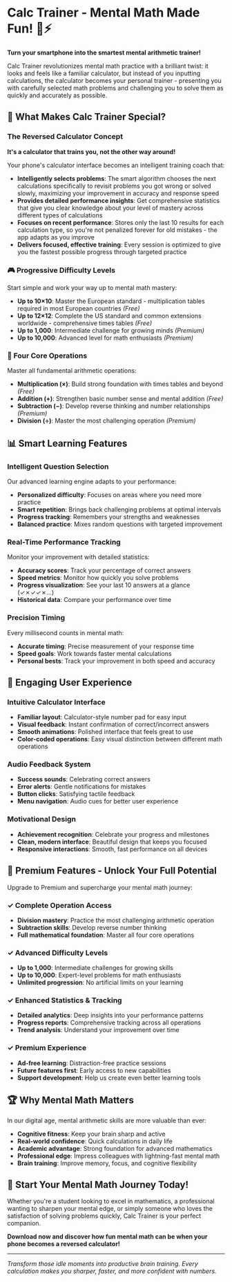 # Calc Trainer - Mental Math Made Fun! 🧠⚡

**Turn your smartphone into the smartest mental arithmetic trainer!**

Calc Trainer revolutionizes mental math practice with a brilliant twist: it looks and feels like a familiar calculator, but instead of you inputting calculations, the calculator becomes your personal trainer - presenting you with carefully selected math problems and challenging you to solve them as quickly and accurately as possible.

## 🎯 What Makes Calc Trainer Special?

### The Reversed Calculator Concept
**It's a calculator that trains you, not the other way around!**

Your phone's calculator interface becomes an intelligent training coach that:
- **Intelligently selects problems**: The smart algorithm chooses the next calculations specifically to revisit problems you got wrong or solved slowly, maximizing your improvement in accuracy and response speed
- **Provides detailed performance insights**: Get comprehensive statistics that give you clear knowledge about your level of mastery across different types of calculations
- **Focuses on recent performance**: Stores only the last 10 results for each calculation type, so you're not penalized forever for old mistakes - the app adapts as you improve
- **Delivers focused, effective training**: Every session is optimized to give you the fastest possible progress through targeted practice

### 🎮 Progressive Difficulty Levels
Start simple and work your way up to mental math mastery:

- **Up to 10×10**: Master the European standard - multiplication tables required in most European countries *(Free)*
- **Up to 12×12**: Complete the US standard and common extensions worldwide - comprehensive times tables *(Free)*
- **Up to 1,000**: Intermediate challenge for growing minds *(Premium)*
- **Up to 10,000**: Advanced level for math enthusiasts *(Premium)*

### 🧮 Four Core Operations
Master all fundamental arithmetic operations:

- **Multiplication (×)**: Build strong foundation with times tables and beyond *(Free)*
- **Addition (+)**: Strengthen basic number sense and mental addition *(Free)*
- **Subtraction (−)**: Develop reverse thinking and number relationships *(Premium)*
- **Division (÷)**: Master the most challenging operation *(Premium)*

## 📊 Smart Learning Features

### Intelligent Question Selection
Our advanced learning engine adapts to your performance:
- **Personalized difficulty**: Focuses on areas where you need more practice
- **Smart repetition**: Brings back challenging problems at optimal intervals
- **Progress tracking**: Remembers your strengths and weaknesses
- **Balanced practice**: Mixes random questions with targeted improvement

### Real-Time Performance Tracking
Monitor your improvement with detailed statistics:
- **Accuracy scores**: Track your percentage of correct answers
- **Speed metrics**: Monitor how quickly you solve problems
- **Progress visualization**: See your last 10 answers at a glance (✓✗✓✓✗...)
- **Historical data**: Compare your performance over time

### Precision Timing
Every millisecond counts in mental math:
- **Accurate timing**: Precise measurement of your response time
- **Speed goals**: Work towards faster mental calculations
- **Personal bests**: Track your improvement in both speed and accuracy

## 🎵 Engaging User Experience

### Intuitive Calculator Interface
- **Familiar layout**: Calculator-style number pad for easy input
- **Visual feedback**: Instant confirmation of correct/incorrect answers
- **Smooth animations**: Polished interface that feels great to use
- **Color-coded operations**: Easy visual distinction between different math operations

### Audio Feedback System
- **Success sounds**: Celebrating correct answers
- **Error alerts**: Gentle notifications for mistakes
- **Button clicks**: Satisfying tactile feedback
- **Menu navigation**: Audio cues for better user experience

### Motivational Design
- **Achievement recognition**: Celebrate your progress and milestones
- **Clean, modern interface**: Beautiful design that keeps you focused
- **Responsive interactions**: Smooth, fast performance on all devices

## 💎 Premium Features - Unlock Your Full Potential

Upgrade to Premium and supercharge your mental math journey:

### ✓ **Complete Operation Access**
- **Division mastery**: Practice the most challenging arithmetic operation
- **Subtraction skills**: Develop reverse number thinking
- **Full mathematical foundation**: Master all four core operations

### ✓ **Advanced Difficulty Levels**
- **Up to 1,000**: Intermediate challenges for growing skills
- **Up to 10,000**: Expert-level problems for math enthusiasts
- **Unlimited progression**: No artificial limits on your learning

### ✓ **Enhanced Statistics & Tracking**
- **Detailed analytics**: Deep insights into your performance patterns
- **Progress reports**: Comprehensive tracking across all operations
- **Trend analysis**: Understand your improvement over time

### ✓ **Premium Experience**
- **Ad-free learning**: Distraction-free practice sessions
- **Future features first**: Early access to new capabilities
- **Support development**: Help us create even better learning tools

## 🏆 Why Mental Math Matters

In our digital age, mental arithmetic skills are more valuable than ever:

- **Cognitive fitness**: Keep your brain sharp and active
- **Real-world confidence**: Quick calculations in daily life
- **Academic advantage**: Strong foundation for advanced mathematics
- **Professional edge**: Impress colleagues with lightning-fast mental math
- **Brain training**: Improve memory, focus, and cognitive flexibility

## 🚀 Start Your Mental Math Journey Today!

Whether you're a student looking to excel in mathematics, a professional wanting to sharpen your mental edge, or simply someone who loves the satisfaction of solving problems quickly, Calc Trainer is your perfect companion.

**Download now and discover how fun mental math can be when your phone becomes a reversed calculator!**

---

*Transform those idle moments into productive brain training. Every calculation makes you sharper, faster, and more confident with numbers.*
